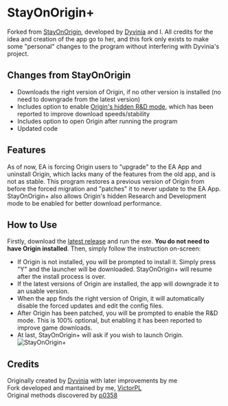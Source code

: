 # StayOnOrigin+
Forked from [StayOnOrigin](https://github.com/Dyvinia/StayOnOrigin), developed by [Dyvinia](https://twitter.com/Dyvinia) and I.
All credits for the idea and creation of the app go to her, and this fork only exists to make some "personal" changes to the program without interfering with Dyvinia's project.

## Changes from StayOnOrigin
* Downloads the right version of Origin, if no other version is installed (no need to downgrade from the latest version)
* Includes option to enable [Origin's hidden R&D mode](https://www.pcgamingwiki.com/wiki/Store:Origin#Origin_stops_downloading_after_an_ungiven_threshold), which has been reported to improve download speeds/stability
* Includes option to open Origin after running the program
* Updated code

## Features
As of now, EA is forcing Origin users to "upgrade" to the EA App and uninstall Origin, which lacks many of the features from the old app, and is not as stable. This program restores a previous version of Origin from before the forced migration and "patches" it to never update to the EA App.
StayOnOrigin+ also allows Origin's hidden Research and Development mode to be enabled for better download performance.

## How to Use
Firstly, download the [latest release](https://github.com/VictorPLopes/StayOnOriginPlus/releases) and run the exe. **You do not need to have Origin installed**.
Then, simply follow the instruction on-screen:
- If Origin is not installed, you will be prompted to install it. Simply press "Y" and the launcher will be downloaded. StayOnOrigin+ will resume after the install process is over.
- If the latest versions of Origin are installed, the app will downgrade it to an usable version.
- When the app finds the right version of Origin, it will automatically disable the forced updates and edit the config files.
- After Origin has been patched, you will be prompted to enable the R&D mode. This is 100% optional, but enabling it has been reported to improve game downloads.
- At last, StayOnOrigin+ will ask if you wish to launch Origin.
![StayOnOrigin+](https://user-images.githubusercontent.com/77900343/226762979-69fdb50a-6d52-4382-a711-47b1cb9e1926.png)

## Credits
Originally created by [Dyvinia](https://twitter.com/Dyvinia) with later improvements by me
</br>
Fork developed and mantained by me, [VictorPL](https://github.com/VictorPLopes)
</br>
Original methods discovered by [p0358](https://twitter.com/p0358/status/1626811868412010497)
